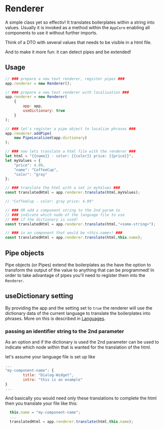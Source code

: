 # Renderer
A simple class yet so effectiv! It translates boilerplates within a string into values.
Usually it is invoked as a method within the `AppCore` enabling all components to use it without further imports.

Think of a DTO with several values that needs to be visible in a html file. 

And to make it more fun: it can detect pipes and be extended!

## Usage
```Javascript
// ### prepare a new text renderer, register pipes ###
app.renderer = new Renderer();

// ### prepare a new text renderer with localiuation ###
app.renderer = new Renderer(
    {
        app: app,
        useDictionary: true
    }   
);

// ### let's register a pipe object to localize phrases ###
app.renderer.addPipe(
    new PipeLocalized(app.dictionary)
);

// ### now lets translate a html file with the renderer ###
let html = "{{name}} - color: {{color}} price: {{price}}";
let myValues = {
    "price": 4.99,
    "name": "CoffeeCup",
    "color": "gray"
};

// ### translate the html with a set in myValues ###
const translatedHtml = app.renderer.translate(html,myValues);

// "CoffeeCup - color: gray price: 4.99"

// ### OR add a component string to the 2nd param to
// ### indicate which node of the language file to use 
// ### if the dictionary is used!
const translatedHtml = app.renderer.translate(html,"<some-string>");

// ### in an component that would be <this.name>! ###
const translatedHtml = app.renderer.translate(html,this.name);

```

## Pipe objects
Pipe objects (or Pipes) extend the boilerplates as the have the option to transform the output of the value to anything that can be programmed!
In order to take advantage of pipes you'll need to register them into the `Renderer`.

## useDictionary setting
By providing the app and the setting set to `true` the renderer will use the dictionary data of the current language to translate the boilerplates into phrases. More on this is described in [Languages](languages.md).

### passing an identifier string to the 2nd parameter
As an option and if the dictionary is used the 2nd parameter 
can be used to indicate which node within that is wanted 
for the translation of the html. 

let's assume your language file is set up like
```Javascript
...
"my-component-name": {
        title: "Dialog-Widget",
        intro: "this is an example"
}
...
```
And basically you would need only these translations to complete the html then you translate your file like this:
```Javascript
  this.name = "my-component-name";
  ...
  translatedHtml = app.renderer.translate(html,this.name);
```